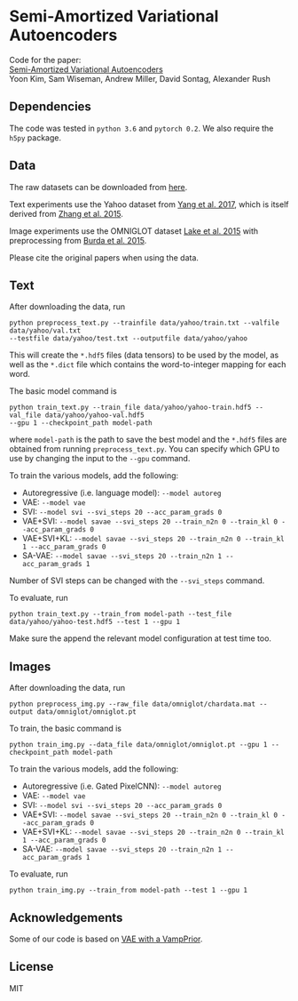 # Semi-Amortized Variational Autoencoders
Code for the paper:  
[Semi-Amortized Variational Autoencoders](https://arxiv.org/pdf/1802.02550.pdf)  
Yoon Kim, Sam Wiseman, Andrew Miller, David Sontag, Alexander Rush

## Dependencies
The code was tested in `python 3.6` and `pytorch 0.2`. We also require the `h5py` package.

## Data
The raw datasets can be downloaded from [here](https://drive.google.com/file/d/1PecZKhrPkMZmvMyiOJfMS-FsHW3FE0rH/view?usp=sharing).

Text experiments use the Yahoo dataset from [Yang et al. 2017](https://arxiv.org/pdf/1702.08139.pdf), which is itself derived from [Zhang et al. 2015](https://arxiv.org/abs/1509.01626). 

Image experiments use the OMNIGLOT dataset [Lake et al. 2015](https://cims.nyu.edu/~brenden/LakeEtAl2015Science.pdf) with preprocessing from [Burda et al. 2015](https://arxiv.org/pdf/1509.00519.pdf).

Please cite the original papers when using the data.

## Text
After downloading the data, run
```
python preprocess_text.py --trainfile data/yahoo/train.txt --valfile data/yahoo/val.txt
--testfile data/yahoo/test.txt --outputfile data/yahoo/yahoo
```
This will create the `*.hdf5` files (data tensors) to be used by the model, as well as the `*.dict`
file which contains the word-to-integer mapping for each word.

The basic model command is
```
python train_text.py --train_file data/yahoo/yahoo-train.hdf5 --val_file data/yahoo/yahoo-val.hdf5
--gpu 1 --checkpoint_path model-path
```
where `model-path` is the path to save the best model and the `*.hdf5` files are obtained from running `preprocess_text.py`. You can specify which GPU to use by changing the input to the `--gpu` command.

To train the various models, add the following:  
- Autoregressive (i.e. language model): `--model autoreg`  
- VAE: `--model vae`  
- SVI: `--model svi --svi_steps 20 --acc_param_grads 0`  
- VAE+SVI: `--model savae --svi_steps 20 --train_n2n 0 --train_kl 0 --acc_param_grads 0`  
- VAE+SVI+KL: `--model savae --svi_steps 20 --train_n2n 0 --train_kl 1 --acc_param_grads 0`  
- SA-VAE: `--model savae --svi_steps 20 --train_n2n 1 --acc_param_grads 1`  

Number of SVI steps can be changed with the `--svi_steps` command. 

To evaluate, run
```
python train_text.py --train_from model-path --test_file data/yahoo/yahoo-test.hdf5 --test 1 --gpu 1
```
Make sure the append the relevant model configuration at test time too.

## Images
After downloading the data, run
```
python preprocess_img.py --raw_file data/omniglot/chardata.mat --output data/omniglot/omniglot.pt
```

To train, the basic command is
```
python train_img.py --data_file data/omniglot/omniglot.pt --gpu 1 --checkpoint_path model-path
```

To train the various models, add the following:  
- Autoregressive (i.e. Gated PixelCNN): `--model autoreg`  
- VAE: `--model vae`  
- SVI: `--model svi --svi_steps 20 --acc_param_grads 0`  
- VAE+SVI: `--model savae --svi_steps 20 --train_n2n 0 --train_kl 0 --acc_param_grads 0`    
- VAE+SVI+KL: `--model savae --svi_steps 20 --train_n2n 0 --train_kl 1 --acc_param_grads 0`  
- SA-VAE: `--model savae --svi_steps 20 --train_n2n 1 --acc_param_grads 1`  

To evaluate, run
```
python train_img.py --train_from model-path --test 1 --gpu 1
```

## Acknowledgements
Some of our code is based on [VAE with a VampPrior](https://github.com/jmtomczak/vae_vampprior).

## License
MIT